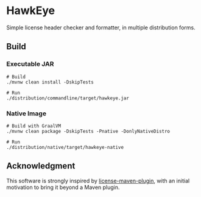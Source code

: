 # HawkEye

Simple license header checker and formatter, in multiple distribution forms.

## Build

### Executable JAR

```shell
# Build
./mvnw clean install -DskipTests

# Run
./distribution/commandline/target/hawkeye.jar
```

### Native Image

```shell
# Build with GraalVM
./mvnw clean package -DskipTests -Pnative -DonlyNativeDistro

# Run
./distribution/native/target/hawkeye-native
```

## Acknowledgment

This software is strongly inspired by [license-maven-plugin](https://github.com/mathieucarbou/license-maven-plugin), with an initial motivation to bring it beyond a Maven plugin.
